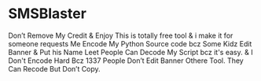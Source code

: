 # SMSBlaster
Don’t Remove My Credit &amp; Enjoy
This is totally free tool & i make it for someone requests
Me Encode My Python Source code bcz Some Kidz Edit Banner & Put his Name
Leet People Can Decode My Script bcz it's easy. & I Don't Encode Hard Bcz 1337 People 
Don’t Edit Banner Othere Tool. They Can Recode But Don’t Copy.         
